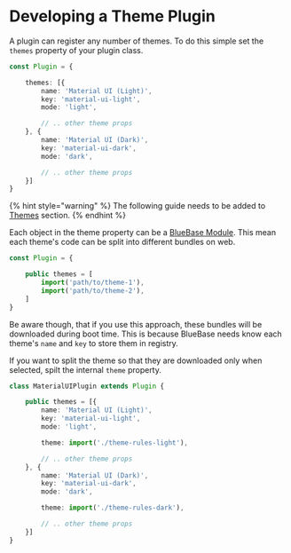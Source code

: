 # Developing a Theme Plugin

A plugin can register any number of themes. To do this simple set the `themes` property of your plugin class.

```typescript
const Plugin = {

    themes: [{
        name: 'Material UI (Light)',
        key: 'material-ui-light',
        mode: 'light',

        // .. other theme props
    }, {
        name: 'Material UI (Dark)',
        key: 'material-ui-dark',
        mode: 'dark',

        // .. other theme props
    }]
}
```

{% hint style="warning" %}
The following guide needs to be added to [Themes](../themes/) section.
{% endhint %}

Each object in the theme property can be a [BlueBase Module](../../api/bluerain-modules.md). This mean each theme's code can be split into different bundles on web.

```typescript
const Plugin = {

    public themes = [
        import('path/to/theme-1'),
        import('path/to/theme-2'),
    ]
}
```

Be aware though, that if you use this approach, these bundles will be downloaded during boot time. This is because BlueBase needs know each theme's `name` and `key` to store them in registry.

If you want to split the theme so that they are downloaded only when selected, spilt the internal `theme` property.

```typescript
class MaterialUIPlugin extends Plugin {

    public themes = [{
        name: 'Material UI (Light)',
        key: 'material-ui-light',
        mode: 'light',

        theme: import('./theme-rules-light'),

        // .. other theme props
    }, {
        name: 'Material UI (Dark)',
        key: 'material-ui-dark',
        mode: 'dark',

        theme: import('./theme-rules-dark'),

        // .. other theme props
    }]
}
```

